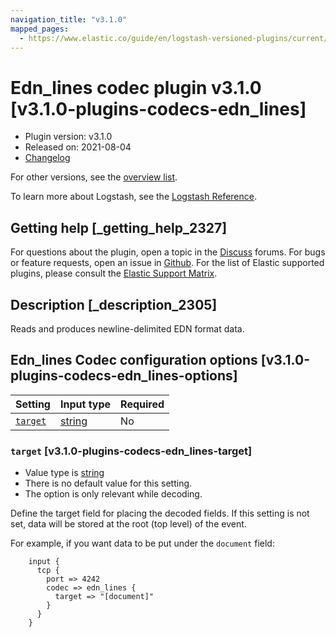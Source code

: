 ```yaml
---
navigation_title: "v3.1.0"
mapped_pages:
  - https://www.elastic.co/guide/en/logstash-versioned-plugins/current/v3.1.0-plugins-codecs-edn_lines.html
---
```


# Edn_lines codec plugin v3.1.0 [v3.1.0-plugins-codecs-edn_lines]

* Plugin version: v3.1.0
* Released on: 2021-08-04
* [Changelog](https://github.com/logstash-plugins/logstash-codec-edn_lines/blob/v3.1.0/CHANGELOG.md)

For other versions, see the [overview list](codec-edn_lines-index.md).

To learn more about Logstash, see the [Logstash Reference](https://www.elastic.co/guide/en/logstash/current/index.html).

## Getting help [_getting_help_2327]

For questions about the plugin, open a topic in the [Discuss](http://discuss.elastic.co) forums. For bugs or feature requests, open an issue in [Github](https://github.com/logstash-plugins/logstash-codec-edn_lines). For the list of Elastic supported plugins, please consult the [Elastic Support Matrix](https://www.elastic.co/support/matrix#matrix_logstash_plugins).

## Description [_description_2305]

Reads and produces newline-delimited EDN format data.

## Edn_lines Codec configuration options [v3.1.0-plugins-codecs-edn_lines-options]

| Setting | Input type | Required |
| :- | :- | :- |
| [`target`](v3-1-0-plugins-codecs-edn_lines.md#v3.1.0-plugins-codecs-edn_lines-target) | [string](/lsr/value-types.md#string) | No |

### `target` [v3.1.0-plugins-codecs-edn_lines-target]

* Value type is [string](/lsr/value-types.md#string)
* There is no default value for this setting.
* The option is only relevant while decoding.

Define the target field for placing the decoded fields. If this setting is not set, data will be stored at the root (top level) of the event.

For example, if you want data to be put under the `document` field:

```
    input {
      tcp {
        port => 4242
        codec => edn_lines {
          target => "[document]"
        }
      }
    }
```
